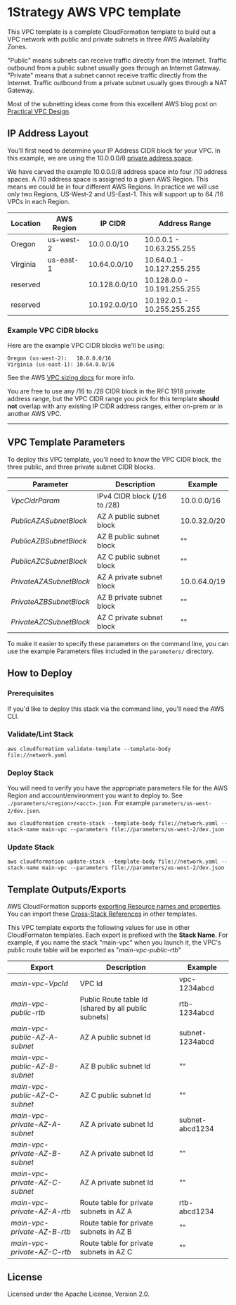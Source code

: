 # 1Strategy AWS VPC template

This VPC template is a complete CloudFormation template to build out a VPC network with public and private subnets in three AWS Availability Zones.

"Public" means subnets can receive traffic directly from the Internet. Traffic outbound from a public subnet usually goes through an Internet Gateway. "Private" means that a subnet cannot receive traffic directly from the Internet. Traffic outbound from a private subnet usually goes through a NAT Gateway.

Most of the subnetting ideas come from this excellent AWS blog post on [Practical VPC Design](https://medium.com/aws-activate-startup-blog/practical-vpc-design-8412e1a18dcc#.coisizjm5).

## IP Address Layout

You'll first need to determine your IP Address CIDR block for your VPC. In this example, we are using the 10.0.0.0/8 [private address space](https://en.wikipedia.org/wiki/Private_network).

We have carved the example 10.0.0.0/8 address space into four /10 address spaces. A /10 address space is assigned to a given AWS Region.
This means we could be in four different AWS Regions. In practice we will use only two Regions, US-West-2 and US-East-1. This will support up to 64 /16 VPCs in each Region.

| Location   | AWS Region | IP CIDR       | Address Range               |
|------------|------------|---------------|-----------------------------|
| Oregon     | us-west-2  | 10.0.0.0/10   | 10.0.0.1 - 10.63.255.255    |
| Virginia   | us-east-1  | 10.64.0.0/10  | 10.64.0.1 - 10.127.255.255  |
| reserved   |            | 10.128.0.0/10 | 10.128.0.0 - 10.191.255.255 |
| reserved   |            | 10.192.0.0/10 | 10.192.0.1 - 10.255.255.255 |

### Example VPC CIDR blocks

Here are the example VPC CIDR blocks we'll be using:

```text
Oregon (us-west-2):   10.0.0.0/16
Virginia (us-east-1): 10.64.0.0/16
```

See the AWS [VPC sizing docs](https://docs.aws.amazon.com/AmazonVPC/latest/UserGuide/VPC_Subnets.html#vpc-sizing-ipv4) for more info.

You are free to use any /16 to /28 CIDR block in the RFC 1918 private address range, but the VPC CIDR range you pick for this template **should not** overlap with any existing IP CIDR address ranges, either on-prem or in another AWS VPC.

---

## VPC Template Parameters

To deploy this VPC template, you'll need to know the VPC CIDR block, the three public, and three private subnet CIDR blocks.

| Parameter                 | Description                  | Example      |
|---------------------------|------------------------------|--------------|
| _VpcCidrParam_            | IPv4 CIDR block (/16 to /28) | 10.0.0.0/16  |
| _PublicAZASubnetBlock_    | AZ A public subnet block     | 10.0.32.0/20 |
| _PublicAZBSubnetBlock_    | AZ B public subnet block     |      ""      |
| _PublicAZCSubnetBlock_    | AZ C public subnet block     |      ""      |
| _PrivateAZASubnetBlock_   | AZ A private subnet block    | 10.0.64.0/19 |
| _PrivateAZBSubnetBlock_   | AZ B private subnet block    |      ""      |
| _PrivateAZCSubnetBlock_   | AZ C private subnet block    |      ""      |


To make it easier to specify these parameters on the command line, you can use the example Parameters files included in the `parameters/` directory.

## How to Deploy

### Prerequisites

If you'd like to deploy this stack via the command line, you'll need the AWS CLI.

### Validate/Lint Stack

```shell
aws cloudformation validate-template --template-body file://network.yaml
```

### Deploy Stack

You will need to verify you have the appropriate parameters file for the AWS Region and account/environment you want to deploy to. See `./parameters/<region>/<acct>.json`. For example `parameters/us-west-2/dev.json`.

```shell
aws cloudformation create-stack --template-body file://network.yaml --stack-name main-vpc --parameters file://parameters/us-west-2/dev.json
```

### Update Stack

```shell
aws cloudformation update-stack --template-body file://network.yaml --stack-name main-vpc --parameters file://parameters/us-west-2/dev.json
```

## Template Outputs/Exports

AWS CloudFormation supports [exporting Resource names and properties](https://docs.aws.amazon.com/AWSCloudFormation/latest/UserGuide/using-cfn-stack-exports.html). You can import these [Cross-Stack References](https://docs.aws.amazon.com/AWSCloudFormation/latest/UserGuide/intrinsic-function-reference-importvalue.html) in other templates.

This VPC template exports the following values for use in other CloudFormaton templates. Each export is prefixed with the **Stack Name**. For example, if you name the stack "main-vpc" when you launch it, the VPC's public route table will be exported as "_main-vpc-public-rtb_"

| Export                         | Description                                          | Example         |
|--------------------------------|------------------------------------------------------|-----------------|
| _main-vpc-VpcId_               | VPC Id                                               | vpc-1234abcd    |
| _main-vpc-public-rtb_          | Public Route table Id (shared by all public subnets) | rtb-1234abcd    |
| _main-vpc-public-AZ-A-subnet_  | AZ A public subnet Id                                | subnet-1234abcd |
| _main-vpc-public-AZ-B-subnet_  | AZ B public subnet Id                                |        ""       |
| _main-vpc-public-AZ-C-subnet_  | AZ C public subnet Id                                |        ""       |
| _main-vpc-private-AZ-A-subnet_ | AZ A private subnet Id                               | subnet-abcd1234 |
| _main-vpc-private-AZ-B-subnet_ | AZ A private subnet Id                               |        ""       |
| _main-vpc-private-AZ-C-subnet_ | AZ A private subnet Id                               |        ""       |
| _main-vpc-private-AZ-A-rtb_    | Route table for private subnets in AZ A              | rtb-abcd1234    |
| _main-vpc-private-AZ-B-rtb_    | Route table for private subnets in AZ B              |        ""       |
| _main-vpc-private-AZ-C-rtb_    | Route table for private subnets in AZ C              |        ""       |

## License

Licensed under the Apache License, Version 2.0.